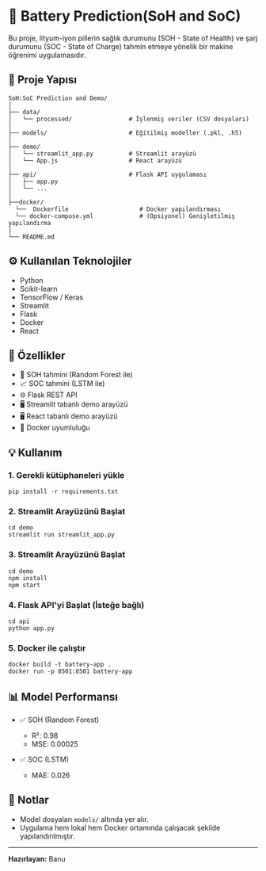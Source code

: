 
# 🔋 Battery Prediction(SoH and SoC)

Bu proje, lityum-iyon pillerin sağlık durumunu (SOH - State of Health) ve şarj durumunu (SOC - State of Charge) tahmin etmeye yönelik bir makine öğrenimi uygulamasıdır.

## 🚀 Proje Yapısı

```
SoH:SoC Prediction and Demo/
│
├── data/
│   └── processed/                # İşlenmiş veriler (CSV dosyaları)
│
├── models/                       # Eğitilmiş modeller (.pkl, .h5)
│
├── demo/
│   └── streamlit_app.py          # Streamlit arayüzü
│   └── App.js                    # React arayüzü
│
├── api/                          # Flask API uygulaması
│   ├── app.py
│   └── ...
│
├──docker/
  └──  Dockerfile                    # Docker yapılandırması
  └── docker-compose.yml             # (Opsiyonel) Genişletilmiş yapılandırma
│
└── README.md
```

## ⚙️ Kullanılan Teknolojiler

- Python
- Scikit-learn
- TensorFlow / Keras
- Streamlit
- Flask
- Docker
- React

## 🧪 Özellikler

- 🔧 SOH tahmini (Random Forest ile)
- 📈 SOC tahmini (LSTM ile)
- 🌐 Flask REST API
- 🖥️ Streamlit tabanlı demo arayüzü
- 🖥️ React tabanlı demo arayüzü
- 🐳 Docker uyumluluğu

## 💡 Kullanım

### 1. Gerekli kütüphaneleri yükle
```
pip install -r requirements.txt
```

### 2. Streamlit Arayüzünü Başlat
```
cd demo
streamlit run streamlit_app.py
```

### 3. Streamlit Arayüzünü Başlat
```
cd demo
npm install
npm start
```

### 4. Flask API'yi Başlat (İsteğe bağlı)
```
cd api
python app.py
```

### 5. Docker ile çalıştır
```
docker build -t battery-app .
docker run -p 8501:8501 battery-app
```

## 📊 Model Performansı

- ✅ SOH (Random Forest)
  - R²: 0.98
  - MSE: 0.00025

- ✅ SOC (LSTM)
  - MAE: 0.026

## 📎 Notlar

- Model dosyaları `models/` altında yer alır.
- Uygulama hem lokal hem Docker ortamında çalışacak şekilde yapılandırılmıştır.

---

**Hazırlayan:** Banu 

